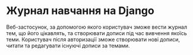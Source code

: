 # Журнал навчання на Django

Веб-застосунок, за допомогою якого користувач зможе вести журнал тем, що його цікавлять, та створювати дописи під час вивчення якоїсь теми. Користувач після авторизації зможе створювати нові дописи, читати та редагувати існуючі дописи за темами.
